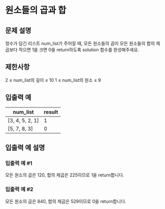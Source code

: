 # 원소들의 곱과 합


## 문제 설명
정수가 담긴 리스트 num_list가 주어질 때, 모든 원소들의 곱이 모든 원소들의 합의 제곱보다 작으면 1을 크면 0을 return하도록 solution 함수를 완성해주세요.

## 제한사항
2 ≤ num_list의 길이 ≤ 10
1 ≤ num_list의 원소 ≤ 9

## 입출력 예
|num_list|result|
|---|---|
|[3, 4, 5, 2, 1]|1|
|[5, 7, 8, 3]|0|

## 입출력 예 설명

### 입출력 예 #1
모든 원소의 곱은 120, 합의 제곱은 225이므로 1을 return합니다.

### 입출력 예 #2
모든 원소의 곱은 840, 합의 제곱은 529이므로 0을 return합니다.